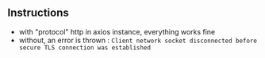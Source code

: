 ## Instructions
- with "protocol" http in axios instance, everything works fine
- without, an error is thrown : `Client network socket disconnected before secure TLS connection was established`
